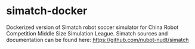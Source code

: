 # simatch-docker

Dockerized version of Simatch robot soccer simulator for China Robot Competition Middle Size Simulation League.
Simatch sources and documentation can be found here: https://github.com/nubot-nudt/simatch
